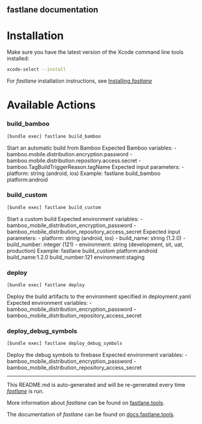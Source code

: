 fastlane documentation
----

# Installation

Make sure you have the latest version of the Xcode command line tools installed:

```sh
xcode-select --install
```

For _fastlane_ installation instructions, see [Installing _fastlane_](https://docs.fastlane.tools/#installing-fastlane)

# Available Actions

### build_bamboo

```sh
[bundle exec] fastlane build_bamboo
```

Start an automatic build from Bamboo
Expected Bamboo variables:
    - bamboo.mobile.distribution.encryption.password
    - bamboo.mobile.distribution.repository.access.secret
    - bamboo.TagBuildTriggerReason.tagName
Expected input parameters:
    - platform: string (android, ios)
Example:
    fastlane build_bamboo platform:android

### build_custom

```sh
[bundle exec] fastlane build_custom
```

Start a custom build
Expected environment variables:
    - bamboo_mobile_distribution_encryption_password
    - bamboo_mobile_distribution_repository_access_secret
Expected input parameters:
    - platform: string (android, ios)
    - build_name: string (1.2.0)
    - build_number: integer (121)
    - environment: string (development, sit, uat, production)
Example:
    fastlane build_custom platform:android build_name:1.2.0 build_number:121 environment:staging

### deploy

```sh
[bundle exec] fastlane deploy
```

Deploy the build artifacts to the environment specified in deployment.yaml
Expected environment variables:
    - bamboo_mobile_distribution_encryption_password
    - bamboo_mobile_distribution_repository_access_secret

### deploy_debug_symbols

```sh
[bundle exec] fastlane deploy_debug_symbols
```

Deploy the debug symbols to firebase
Expected environment variables:
    - bamboo_mobile_distribution_encryption_password
    - bamboo_mobile_distribution_repository_access_secret

----

This README.md is auto-generated and will be re-generated every time [_fastlane_](https://fastlane.tools) is run.

More information about _fastlane_ can be found on [fastlane.tools](https://fastlane.tools).

The documentation of _fastlane_ can be found on [docs.fastlane.tools](https://docs.fastlane.tools).
